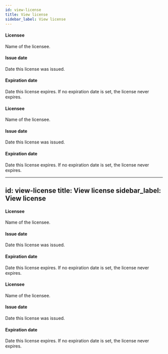 ```yaml
---
id: view-license
title: View license
sidebar_label: View license
---
```

#### Licensee
Name of the licensee.

#### Issue date
Date this license was issued.

#### Expiration date
Date this license expires. If no expiration date is set, the license never expires.

#### Licensee
Name of the licensee.

#### Issue date
Date this license was issued.

#### Expiration date
Date this license expires. If no expiration date is set, the license never expires.

---
id: view-license
title: View license
sidebar_label: View license
---
#### Licensee
Name of the licensee.

#### Issue date
Date this license was issued.

#### Expiration date
Date this license expires. If no expiration date is set, the license never expires.

#### Licensee
Name of the licensee.

#### Issue date
Date this license was issued.

#### Expiration date
Date this license expires. If no expiration date is set, the license never expires.

